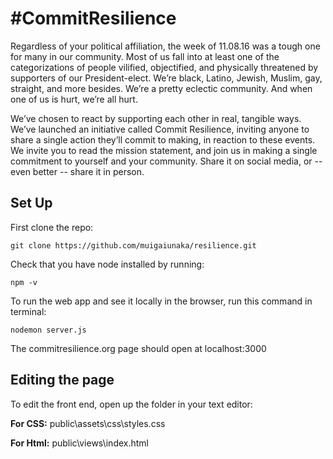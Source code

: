 # #CommitResilience


Regardless of your political affiliation, the week of 11.08.16 was a tough one for many in our community. Most of us fall into at least one of the categorizations of people vilified, objectified, and physically threatened by supporters of our President-elect. We’re black, Latino, Jewish, Muslim, gay, straight, and more besides. We’re a pretty eclectic community. And when one of us is hurt, we’re all hurt.

We’ve chosen to react by supporting each other in real, tangible ways. We’ve launched an initiative called Commit Resilience, inviting anyone to share a single action they’ll commit to making, in reaction to these events. We invite you to read the mission statement, and join us in making a single commitment to yourself and your community. Share it on social media, or -- even better -- share it in person. 

## Set Up

First clone the repo:
```
git clone https://github.com/muigaiunaka/resilience.git
```
Check that you have node installed by running:
```
npm -v
```
To run the web app and see it locally in the browser, run this command in terminal:
```
nodemon server.js
```

The commitresilience.org page should open at localhost:3000

## Editing the page

To edit the front end, open up the folder in your text editor:

**For CSS:** public\assets\css\styles.css

**For Html:** public\views\index.html



